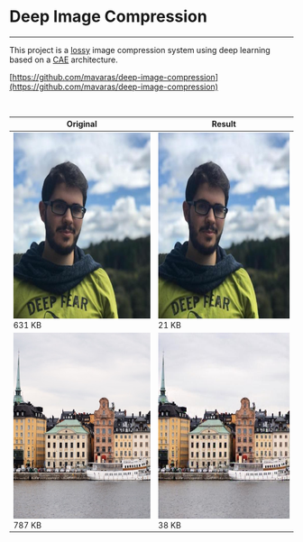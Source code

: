 # Deep Image Compression
---

This project is a [lossy](https://en.wikipedia.org/wiki/Lossy_compression) image compression system using deep learning based on a [CAE](https://arxiv.org/abs/1703.00395) architecture.

[https://github.com/mavaras/deep-image-compression](https://github.com/mavaras/deep-image-compression)

<br>
<table>
  <thead>
  <tr>
  <th>Original</th>
  <th>Result</th>
  </tr>
  </thead>

  <tbody>
  <tr>
  <td><img src="https://raw.githubusercontent.com/mavaras/deep-image-compression/master/imgs/me.bmp" alt="" width="330" height="330">631 KB</td>
  <td><img src="https://raw.githubusercontent.com/mavaras/deep-image-compression/master/imgs/me_pred.jpg" alt="" width="330" height="330">21 KB</td>
  </tr>
  <tr>
  <td><img src="https://raw.githubusercontent.com/mavaras/deep-image-compression/master/imgs/city.bmp" width="330" height="330" >787 KB</td>
  <td><img src="https://raw.githubusercontent.com/mavaras/deep-image-compression/master/imgs/city_pred.jpg" width="330" height="330">38 KB</td>
  </tr>
  </tbody>
</table>
